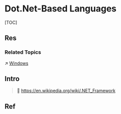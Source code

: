 # Dot.Net-Based Languages

[TOC]



## Res
### Related Topics
↗ [Windows](../../../🥷🏼%20Operating%20Systems%20&%20Kernels%20(Engineering%20Part)/Microsoft%20Operating%20Systems/Windows/Windows.md)



## Intro
> 🔗 https://en.wikipedia.org/wiki/.NET_Framework



## Ref
